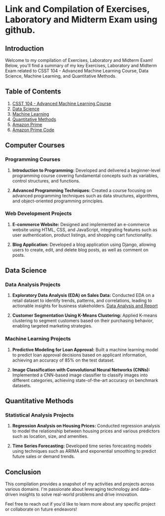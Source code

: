 # Link and Compilation of Exercises, Laboratory and Midterm Exam using github.

## Introduction
Welcome to my compilation of Exercises, Laboratory and Midterm Exam! Below, you'll find a summary of my key Exercises, Laboratory and Midterm Exam related to CSST 104 -  Advanced Machine Learning Course, Data Science, Machine Learning, and Quantitative Methods.

## Table of Contents
1. [CSST 104 -  Advanced Machine Learning Course](#computer-courses)
2. [Data Science](#data-science)
3. [Machine Learning](#machine-learning)
4. [Quantitative Methods](#quantitative-methods)
5. <a href="Amazon-Prime-Videos-Analysis/README.md">Amazon Prime</a>
6. <a href="[Amazon-Prime-Videos-Analysis/Amazon.ipynb](https://colab.research.google.com/drive/1MBpbgrHbtJrRxnoT4XP_L8BZGOj-lROQ)">Amazon Prime Code</a>

## Computer Courses

### Programming Courses

1. **Introduction to Programming:** Developed and delivered a beginner-level programming course covering fundamental concepts such as variables, control structures, and functions.

2. **Advanced Programming Techniques:** Created a course focusing on advanced programming techniques such as data structures, algorithms, and object-oriented programming principles.

### Web Development Projects

1. **E-commerce Website:** Designed and implemented an e-commerce website using HTML, CSS, and JavaScript, integrating features such as user authentication, product listings, and shopping cart functionality.

2. **Blog Application:** Developed a blog application using Django, allowing users to create, edit, and delete blog posts, as well as comment on posts.

## Data Science

### Data Analysis Projects

1. **Exploratory Data Analysis (EDA) on Sales Data:** Conducted EDA on a retail dataset to identify trends, patterns, and correlations, leading to actionable insights for business stakeholders.
<a href="(https://colab.research.google.com/drive/1ZLXxkX_5v_e1NP1ClXiATy2hILXwPcAx#scrollTo=phkkOE8iFAx7)">Data Analysis and Report</a>

3. **Customer Segmentation Using K-Means Clustering:** Applied K-means clustering to segment customers based on their purchasing behavior, enabling targeted marketing strategies.

### Machine Learning Projects

1. **Predictive Modeling for Loan Approval:** Built a machine learning model to predict loan approval decisions based on applicant information, achieving an accuracy of 85% on the test dataset.

2. **Image Classification with Convolutional Neural Networks (CNNs):** Implemented a CNN-based image classifier to classify images into different categories, achieving state-of-the-art accuracy on benchmark datasets.

## Quantitative Methods

### Statistical Analysis Projects

1. **Regression Analysis on Housing Prices:** Conducted regression analysis to model the relationship between housing prices and various predictors such as location, size, and amenities.

2. **Time Series Forecasting:** Developed time series forecasting models using techniques such as ARIMA and exponential smoothing to predict future sales or demand trends.

## Conclusion

This compilation provides a snapshot of my activities and projects across various domains. I'm passionate about leveraging technology and data-driven insights to solve real-world problems and drive innovation.

Feel free to reach out if you'd like to learn more about any specific project or collaborate on future endeavors!
